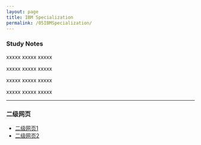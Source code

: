 ```yaml
---
layout: page
title: IBM Specialization
permalink: /05IBMSpecialization/
---
```


### Study Notes

xxxxx xxxxx xxxxx

xxxxx xxxxx xxxxx

xxxxx xxxxx xxxxx

xxxxx xxxxx xxxxx

---

### 二级网页
- [二级网页1](/一级4/二级1/)
- [二级网页2](/一级4/二级2/)
